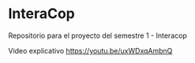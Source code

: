 # InteraCop
Repositorio para el proyecto del semestre 1 - Interacop

Video explicativo
https://youtu.be/uxWDxqAmbnQ
